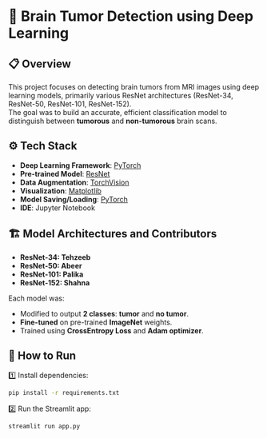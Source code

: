 # 🧠 Brain Tumor Detection using Deep Learning

## 📋 Overview
This project focuses on detecting brain tumors from MRI images using deep learning models, primarily various ResNet architectures (ResNet-34, ResNet-50, ResNet-101, ResNet-152).  
The goal was to build an accurate, efficient classification model to distinguish between **tumorous** and **non-tumorous** brain scans.

## ⚙️ Tech Stack
- **Deep Learning Framework**: [PyTorch](https://pytorch.org/)
- **Pre-trained Model**: [ResNet](https://pytorch.org/vision/stable/models.html#id6)
- **Data Augmentation**: [TorchVision](https://pytorch.org/vision/stable/transforms.html)
- **Visualization**: [Matplotlib](https://matplotlib.org/)
- **Model Saving/Loading**: [PyTorch](https://pytorch.org/docs/stable/torch.html#torch.save)
- **IDE**: Jupyter Notebook

## 🏗️ Model Architectures and Contributors
- **ResNet-34: Tehzeeb**
- **ResNet-50: Abeer**
- **ResNet-101: Palika**
- **ResNet-152: Shahna**

Each model was:
- Modified to output **2 classes**: **tumor** and **no tumor**.
- **Fine-tuned** on pre-trained **ImageNet** weights.
- Trained using **CrossEntropy Loss** and **Adam optimizer**.
## 🚀 How to Run  
1️⃣ Install dependencies:  
```bash
pip install -r requirements.txt
```
2️⃣  Run the Streamlit app:
```bash
streamlit run app.py
```
